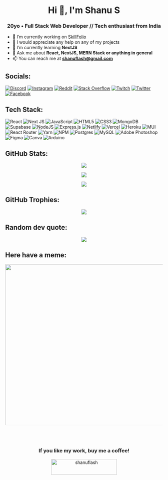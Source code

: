 <h1 align="center">Hi 👋, I'm Shanu S</h1>
<h3 align="center">20yo • Full Stack Web Developer // Tech enthusiast from India</h3>

- 🔭 I’m currently working on [SkillFolio](https://github.com/shanuflash/SkillFolio)
- 🤝 I would appreciate any help on any of my projects
- 🌱 I’m currently learning **NextJS**
- 💬 Ask me about **React, NextJS, MERN Stack or anything in general**
- 📫 You can reach me at **shanuflash@gmail.com** 


## Socials:
[![Discord](https://img.shields.io/badge/Discord-%237289DA.svg?style=for-the-badge&logo=discord&logoColor=white)](https://discord.gg/g4VBSaf77M) [![Instagram](https://img.shields.io/badge/Instagram-%23E4405F.svg?style=for-the-badge&logo=Instagram&logoColor=white)](https://instagram.com/shanuflash) [![Reddit](https://img.shields.io/badge/Reddit-%23FF4500.svg?style=for-the-badge&logo=Reddit&logoColor=white)](https://reddit.com/user/fl45hyyy) [![Stack Overflow](https://img.shields.io/badge/-Stackoverflow-FE7A16?style=for-the-badge&logo=stack-overflow&logoColor=white)](https://stackoverflow.com/users/16759030) [![Twitch](https://img.shields.io/badge/Twitch-%239146FF.svg?style=for-the-badge&logo=Twitch&logoColor=white)](https://twitch.tv/FL45HYYY) [![Twitter](https://img.shields.io/badge/Twitter-%231DA1F2.svg?style=for-the-badge&logo=Twitter&logoColor=white)](https://twitter.com/shanuflash) [![Facebook](https://img.shields.io/badge/Facebook-%231877F2.svg?style=for-the-badge&logo=Facebook&logoColor=white)](https://facebook.com/shanuflash)

## Tech Stack:
![React](https://img.shields.io/badge/react-%2320232a.svg?style=for-the-badge&logo=react&logoColor=%2361DAFB) ![Next JS](https://img.shields.io/badge/Next-black?style=for-the-badge&logo=next.js&logoColor=white) ![JavaScript](https://img.shields.io/badge/javascript-%23323330.svg?style=for-the-badge&logo=javascript&logoColor=%23F7DF1E) ![HTML5](https://img.shields.io/badge/html5-%23E34F26.svg?style=for-the-badge&logo=html5&logoColor=white) ![CSS3](https://img.shields.io/badge/css3-%231572B6.svg?style=for-the-badge&logo=css3&logoColor=white) ![MongoDB](https://img.shields.io/badge/MongoDB-%234ea94b.svg?style=for-the-badge&logo=mongodb&logoColor=white) ![Supabase](https://img.shields.io/badge/Supabase-3ECF8E?style=for-the-badge&logo=supabase&logoColor=white) ![NodeJS](https://img.shields.io/badge/node.js-6DA55F?style=for-the-badge&logo=node.js&logoColor=white) ![Express.js](https://img.shields.io/badge/express.js-%23404d59.svg?style=for-the-badge&logo=express&logoColor=%2361DAFB) ![Netlify](https://img.shields.io/badge/netlify-%23000000.svg?style=for-the-badge&logo=netlify&logoColor=#00C7B7) ![Vercel](https://img.shields.io/badge/vercel-%23000000.svg?style=for-the-badge&logo=vercel&logoColor=white) ![Heroku](https://img.shields.io/badge/heroku-%23430098.svg?style=for-the-badge&logo=heroku&logoColor=white) ![MUI](https://img.shields.io/badge/MUI-%230081CB.svg?style=for-the-badge&logo=material-ui&logoColor=white) ![React Router](https://img.shields.io/badge/React_Router-CA4245?style=for-the-badge&logo=react-router&logoColor=white) ![Yarn](https://img.shields.io/badge/yarn-%232C8EBB.svg?style=for-the-badge&logo=yarn&logoColor=white)  ![NPM](https://img.shields.io/badge/NPM-%23000000.svg?style=for-the-badge&logo=npm&logoColor=white) ![Postgres](https://img.shields.io/badge/postgres-%23316192.svg?style=for-the-badge&logo=postgresql&logoColor=white) ![MySQL](https://img.shields.io/badge/mysql-%2300f.svg?style=for-the-badge&logo=mysql&logoColor=white) ![Adobe Photoshop](https://img.shields.io/badge/adobephotoshop-%2331A8FF.svg?style=for-the-badge&logo=adobephotoshop&logoColor=white) 	![Figma](https://img.shields.io/badge/figma-%23F24E1E.svg?style=for-the-badge&logo=figma&logoColor=white) ![Canva](https://img.shields.io/badge/Canva-%2300C4CC.svg?style=for-the-badge&logo=Canva&logoColor=white) ![Arduino](https://img.shields.io/badge/-Arduino-00979D?style=for-the-badge&logo=Arduino&logoColor=white)

<!-- ![C](https://img.shields.io/badge/c-%2300599C.svg?style=for-the-badge&logo=c&logoColor=white)  -->

## GitHub Stats:   
<p align="center">
    <img src="https://github-readme-stats.vercel.app/api?username=shanuflash&theme=gotham&hide_border=true&include_all_commits=true&count_private=true"> 

</p>
<p align="center">
    <img src="https://github-readme-streak-stats.herokuapp.com/?user=shanuflash&theme=gotham&hide_border=true"> 
</p>

<p align="center">
    <img src="https://github-readme-stats.vercel.app/api/top-langs/?username=shanuflash&theme=gotham&hide_border=true&include_all_commits=true&count_private=false&layout=compact"> 
</p>

## GitHub Trophies:
<p align="center">
<img src="https://github-profile-trophy.vercel.app/?username=shanuflash&theme=midnight-purple&no-frame=true&no-bg=true&column=7">
</p>

## Random dev quote:
<p align="center">
<img src="https://quotes-github-readme.vercel.app/api?type=horizontal&theme=radical">
</p>

## Here have a meme:
<p align="center"><img src="https://memer-seven.vercel.app/" width="512px"/></p>

<br><br><h3 align="center">If you like my work, buy me a coffee!</h3>
<p align="center"><a href="https://www.buymeacoffee.com/shanuflash"><img src="https://cdn.buymeacoffee.com/buttons/default-black.png" height="50" width="210" alt="shanuflash" /></a></p>

<!-- created with https://gprm.itsvg.in and modified -->

